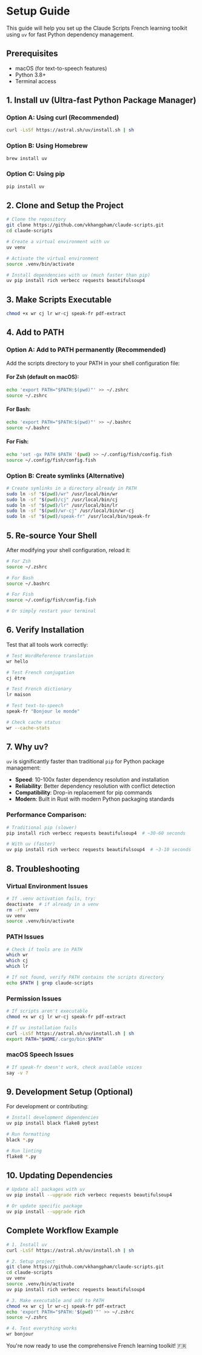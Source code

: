 # Setup Guide

This guide will help you set up the Claude Scripts French learning toolkit using `uv` for fast Python dependency management.

## Prerequisites

- macOS (for text-to-speech features)
- Python 3.8+ 
- Terminal access

## 1. Install uv (Ultra-fast Python Package Manager)

### Option A: Using curl (Recommended)
```bash
curl -LsSf https://astral.sh/uv/install.sh | sh
```

### Option B: Using Homebrew
```bash
brew install uv
```

### Option C: Using pip
```bash
pip install uv
```

## 2. Clone and Setup the Project

```bash
# Clone the repository
git clone https://github.com/vkhangpham/claude-scripts.git
cd claude-scripts

# Create a virtual environment with uv
uv venv

# Activate the virtual environment
source .venv/bin/activate

# Install dependencies with uv (much faster than pip)
uv pip install rich verbecc requests beautifulsoup4
```

## 3. Make Scripts Executable

```bash
chmod +x wr cj lr wr-cj speak-fr pdf-extract
```

## 4. Add to PATH

### Option A: Add to PATH permanently (Recommended)

Add the scripts directory to your PATH in your shell configuration file:

#### For Zsh (default on macOS):
```bash
echo 'export PATH="$PATH:$(pwd)"' >> ~/.zshrc
source ~/.zshrc
```

#### For Bash:
```bash
echo 'export PATH="$PATH:$(pwd)"' >> ~/.bashrc
source ~/.bashrc
```

#### For Fish:
```bash
echo 'set -gx PATH $PATH '(pwd) >> ~/.config/fish/config.fish
source ~/.config/fish/config.fish
```

### Option B: Create symlinks (Alternative)

```bash
# Create symlinks in a directory already in PATH
sudo ln -sf "$(pwd)/wr" /usr/local/bin/wr
sudo ln -sf "$(pwd)/cj" /usr/local/bin/cj
sudo ln -sf "$(pwd)/lr" /usr/local/bin/lr
sudo ln -sf "$(pwd)/wr-cj" /usr/local/bin/wr-cj
sudo ln -sf "$(pwd)/speak-fr" /usr/local/bin/speak-fr
```

## 5. Re-source Your Shell

After modifying your shell configuration, reload it:

```bash
# For Zsh
source ~/.zshrc

# For Bash  
source ~/.bashrc

# For Fish
source ~/.config/fish/config.fish

# Or simply restart your terminal
```

## 6. Verify Installation

Test that all tools work correctly:

```bash
# Test WordReference translation
wr hello

# Test French conjugation
cj être

# Test French dictionary
lr maison

# Test text-to-speech
speak-fr "Bonjour le monde"

# Check cache status
wr --cache-stats
```

## 7. Why uv?

`uv` is significantly faster than traditional `pip` for Python package management:

- **Speed**: 10-100x faster dependency resolution and installation
- **Reliability**: Better dependency resolution with conflict detection
- **Compatibility**: Drop-in replacement for pip commands
- **Modern**: Built in Rust with modern Python packaging standards

### Performance Comparison:
```bash
# Traditional pip (slower)
pip install rich verbecc requests beautifulsoup4  # ~30-60 seconds

# With uv (faster)
uv pip install rich verbecc requests beautifulsoup4  # ~3-10 seconds
```

## 8. Troubleshooting

### Virtual Environment Issues
```bash
# If .venv activation fails, try:
deactivate  # if already in a venv
rm -rf .venv
uv venv
source .venv/bin/activate
```

### PATH Issues
```bash
# Check if tools are in PATH
which wr
which cj
which lr

# If not found, verify PATH contains the scripts directory
echo $PATH | grep claude-scripts
```

### Permission Issues
```bash
# If scripts aren't executable
chmod +x wr cj lr wr-cj speak-fr pdf-extract

# If uv installation fails
curl -LsSf https://astral.sh/uv/install.sh | sh
export PATH="$HOME/.cargo/bin:$PATH"
```

### macOS Speech Issues
```bash
# If speak-fr doesn't work, check available voices
say -v ?
```

## 9. Development Setup (Optional)

For development or contributing:

```bash
# Install development dependencies
uv pip install black flake8 pytest

# Run formatting
black *.py

# Run linting
flake8 *.py
```

## 10. Updating Dependencies

```bash
# Update all packages with uv
uv pip install --upgrade rich verbecc requests beautifulsoup4

# Or update specific package
uv pip install --upgrade rich
```

## Complete Workflow Example

```bash
# 1. Install uv
curl -LsSf https://astral.sh/uv/install.sh | sh

# 2. Setup project
git clone https://github.com/vkhangpham/claude-scripts.git
cd claude-scripts
uv venv
source .venv/bin/activate
uv pip install rich verbecc requests beautifulsoup4

# 3. Make executable and add to PATH
chmod +x wr cj lr wr-cj speak-fr pdf-extract
echo 'export PATH="$PATH:'$(pwd)'"' >> ~/.zshrc
source ~/.zshrc

# 4. Test everything works
wr bonjour
```

You're now ready to use the comprehensive French learning toolkit! 🇫🇷